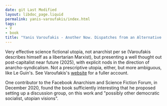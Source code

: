 ```yaml
---
date: git Last Modified
layout: libdoc_page.liquid
permalink: yanis-varoufakis/index.html
tags:
- V
- book
title: "Yanis Varoufakis - Another Now. Dispatches from an Alternative Present"
---
```


Very effective science fictional utopia, not anarchist per se (Varoufakis describes himself as a libertarian Marxist), but presenting a well thought out post-capitalist near future (2025), with explicit nods in the direction of anarcho-syndicalism. Not a prescriptive utopia, either, but more ambiguous, like Le Guin's. See Varoufakis's <a href="https://www.yanisvaroufakis.eu/2020/09/05/another-now-my-political-science-fiction-novel-depicting-a-fully-fledged-socialism-we-could-have-had-the-guardian/">
website</a> for a fuller account.

One contributor to the Facebook Anarchism and Science Fiction Forum, in December 2020, found the book sufficiently interesting that he proposed setting up a discussion group, on this work and "possibly other democratic socialist, utopian visions".